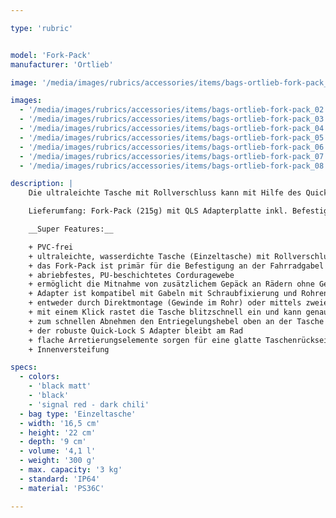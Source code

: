 ```yaml
---

type: 'rubric'


model: 'Fork-Pack'
manufacturer: 'Ortlieb'

image: '/media/images/rubrics/accessories/items/bags-ortlieb-fork-pack_01.jpg'

images:
  - '/media/images/rubrics/accessories/items/bags-ortlieb-fork-pack_02.jpg'
  - '/media/images/rubrics/accessories/items/bags-ortlieb-fork-pack_03.jpg'
  - '/media/images/rubrics/accessories/items/bags-ortlieb-fork-pack_04.jpg'
  - '/media/images/rubrics/accessories/items/bags-ortlieb-fork-pack_05.jpg'
  - '/media/images/rubrics/accessories/items/bags-ortlieb-fork-pack_06.jpg'
  - '/media/images/rubrics/accessories/items/bags-ortlieb-fork-pack_07.jpg'
  - '/media/images/rubrics/accessories/items/bags-ortlieb-fork-pack_08.jpg'

description: |
    Die ultraleichte Tasche mit Rollverschluss kann mit Hilfe des Quick-Lock S Adapters sowohl an Gabeln mit dafür vorgesehenen Schraubbefestigungen, als auch an Gabeln ohne spezielle Schraubenaufnahme montiert werden. Die Rohre müssen hierfür einen konstanten Durchmesser von 30 mm bis 42 mm haben. Das einfache und schnelle Einhängen und Abnehmen des Fork-Pack von der montierten Adapterplatte ist mit einer Hand in Sekundenschnelle möglich. Die PVC-freie Gabeltasche ist natürlich nachhaltig in Deutschland hergestellt.

    Lieferumfang: Fork-Pack (215g) mit QLS Adapterplatte inkl. Befestigungszubehör und Schrauben (85g), Montageanleitung

    __Super Features:__

    + PVC-frei
    + ultraleichte, wasserdichte Tasche (Einzeltasche) mit Rollverschluss
    + das Fork-Pack ist primär für die Befestigung an der Fahrradgabel konzipiert worden, kann aber an allen vertikalen Rohren montiert werden
    + abriebfestes, PU-beschichtetes Corduragewebe
    + ermöglicht die Mitnahme von zusätzlichem Gepäck an Rädern ohne Gepäckträger, mit Hilfe des Quick-Lock S (QLS) Adaptersystems
    + Adapter ist kompatibel mit Gabeln mit Schraubfixierung und Rohren mit konstantem Durchmesser von 30 mm bis 42 mm
    + entweder durch Direktmontage (Gewinde im Rohr) oder mittels zweier Metallbänder (im Lieferumfang enthalten) wird die minimalistische Halterung sicher montiert
    + mit einem Klick rastet die Tasche blitzschnell ein und kann genauso problemlos wieder entfernt werden
    + zum schnellen Abnehmen den Entriegelungshebel oben an der Tasche einfach zur Seite bewegen und Tasche nach oben abziehen
    + der robuste Quick-Lock S Adapter bleibt am Rad
    + flache Arretierungselemente sorgen für eine glatte Taschenrückseite
    + Innenversteifung

specs:
  - colors: 
    - 'black matt'
    - 'black'
    - 'signal red - dark chili'
  - bag type: 'Einzeltasche'
  - width: '16,5 cm'
  - height: '22 cm'
  - depth: '9 cm'
  - volume: '4,1 l'
  - weight: '300 g'
  - max. capacity: '3 kg'
  - standard: 'IP64'
  - material: 'PS36C'

---
```


